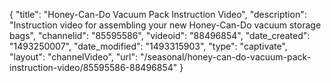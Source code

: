 {
    "title": "Honey-Can-Do Vacuum Pack Instruction Video",
    "description": "Instruction video for assembling your new Honey-Can-Do vacuum storage bags",
    "channelid": "85595586",
    "videoid": "88496854",
    "date_created": "1493250007",
    "date_modified": "1493315903",
    "type": "captivate",
    "layout": "channelVideo",
    "url": "\/seasonal\/honey-can-do-vacuum-pack-instruction-video\/85595586-88496854"
}